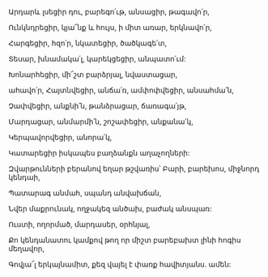 Արդարև լսեցիր դու, բարեգո՛ւթ, անսացիր, թագավո՛ր,

Ունկնդրեցիր, կյա՜նք և հույս, ի միտ առար, երկնավո՛ր,

Հարգեցիր, հզո՛ր, նկատեցիր, ծածկագե՛տ,

Տեսար, խնամակա՛լ, կարեկցեցիր, անպատո՛ւմ:

Խոնարհեցիր, մի՜շտ բարձրյալ, նվաստացար,

ահավո՛ր, Հայտնվեցիր, անճա՛ռ, ամփոփվեցիր, անսահմա՛ն,

Չափվեցիր, անքնի՛ն, թանձրացար, ճառագա՛յթ,

Մարդացար, անմարմի՛ն, շոշափեցիր, անքանա՛կ,

Կերպավորվեցիր, անորա՛կ,

Կատարեցիր իսկապես բաղձանքն աղաչողների:

Զվարթունների բերանով եղար թշվառիս՝ Բարի, բարեխոս, միջնորդ կենդաի,

Պատարագ անմահ, սպանդ անվախճան,

Նվեր մաքրունակ, ողջակեզ անծախ, բաժակ անսպառ:

Ուստի, ողորմած, մարդասեր, օրհնյալ,

Քո կենդանատու կամքով թող որ միշտ բարեբախտ լինի հոգիս մեղավոր,

Գովյա՜լ երկայնամիտ, քեզ վայել է փառք հավիտյանս. ամեն: